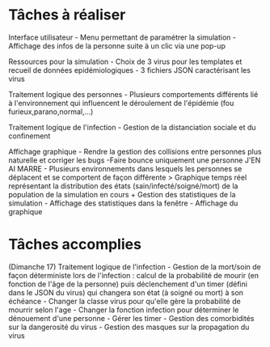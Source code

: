 # Tâches à réaliser

Interface utilisateur
	- Menu permettant de paramétrer la simulation
	- Affichage des infos de la personne suite à un clic via une pop-up

Ressources pour la simulation
	- Choix de 3 virus pour les templates et recueil de données epidémiologiques
	- 3 fichiers JSON caractérisant les virus

Traitement logique des personnes
	- Plusieurs comportements différents lié à l'environnement qui influencent le déroulement de l'épidémie (fou furieux,parano,normal,...)

Traitement logique de l'infection
	- Gestion de la distanciation sociale et du confinement

Affichage graphique
	- Rendre la gestion des collisions entre personnes plus naturelle et corriger les bugs
		-Faire bounce uniquement une personne J'EN AI MARRE
	- Plusieurs environnements dans lesquels les personnes se déplacent et se comportent de façon différente
	> Graphique temps réel représentant la distribution des états (sain/infecté/soigné/mort) de la population de la simulation en cours
		+ Gestion des statistiques de la simulation
		- Affichage des statistiques dans la fenêtre
		- Affichage du graphique

# Tâches accomplies 

(Dimanche 17)
Traitement logique de l'infection
	- Gestion de la mort/soin de façon déterministe lors de l'infection : calcul de la probabilité de mourir (en fonction de l'âge de la personne) puis déclenchement d'un timer (défini dans le JSON du virus) qui changera son état (à soigné ou mort) à son échéance
		- Changer la classe virus pour qu'elle gère la probabilité de mourrir selon l'age
		- Changer la fonction infection pour déterminer le dénouement d'une personne
		- Gérer les timer
	- Gestion des comorbidités sur la dangerosité du virus
	- Gestion des masques sur la propagation du virus
